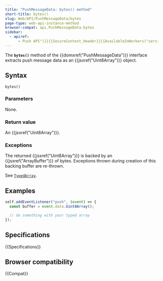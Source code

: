 ```yaml
---
title: "PushMessageData: bytes() method"
short-title: bytes()
slug: Web/API/PushMessageData/bytes
page-type: web-api-instance-method
browser-compat: api.PushMessageData.bytes
sidebar:
  - apiref:
      - Push API")}}{{SecureContext_Header}}{{AvailableInWorkers("service
---
```


The **`bytes()`** method of the {{domxref("PushMessageData")}} interface extracts push message data as an {{jsxref("Uint8Array")}} object.

## Syntax

```js-nolint
bytes()
```

### Parameters

None.

### Return value

An {{jsxref("Uint8Array")}}.

### Exceptions

The returned {{jsxref("Uint8Array")}} is backed by an {{jsxref("ArrayBuffer")}} of bytes.
Exceptions thrown during creation of this backing buffer are re-thrown.

See [`TypedArray`](/en-US/docs/Web/JavaScript/Reference/Global_Objects/TypedArray#exceptions).

## Examples

```js
self.addEventListener("push", (event) => {
  const buffer = event.data.Uint8Array();

  // do something with your typed array
});
```

## Specifications

{{Specifications}}

## Browser compatibility

{{Compat}}
